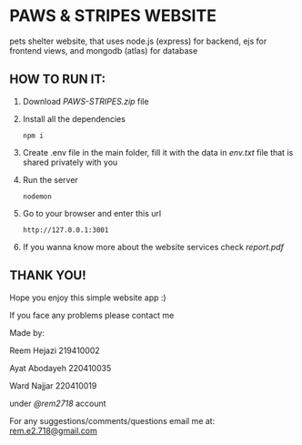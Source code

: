 # PAWS & STRIPES WEBSITE

pets shelter website, that uses node.js (express) for backend, ejs for frontend views, and mongodb (atlas) for database

## HOW TO RUN IT:

1. Download _PAWS-STRIPES.zip_ file

2. Install all the dependencies

    ```
    npm i
    ```

3. Create .env file in the main folder, fill it with the data in _env.txt_ file that is shared privately with you

4. Run the server

    ```
    nodemon
    ```

5. Go to your browser and enter this url

    ```
    http://127.0.0.1:3001
    ```
6. If you wanna know more about the website services check _report.pdf_


## THANK YOU!

Hope you enjoy this simple website app :)

If you face any problems please contact me

Made by:

Reem Hejazi     219410002

Ayat Abodayeh   220410035

Ward Najjar     220410019

under _@rem2718_ account

For any suggestions/comments/questions email me at: rem.e2.718@gmail.com
